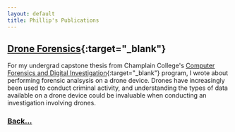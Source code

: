 ```yaml
---
layout: default
title: Phillip's Publications
---
```


## [Drone Forensics](https://github.com/gaterunner341/Papers/blob/7ae90a3d417fcf7740c84b530c12d1d87e2f3941/Drone%20Forensics%20Thesis.pdf){:target="_blank"}

For my undergrad capstone thesis from Champlain College's [Computer Forensics and Digital Investigation](https://online.champlain.edu/degrees-certificates/bachelors-computer-forensics-digital-investigations){:target="_blank"} program, I wrote about performing forensic analsysis on a drone device. Drones have increasingly been used to conduct criminal activity, and understanding the types of data available on a drone device could be invaluable when conducting an investigation involving drones.

### [Back...](./)
